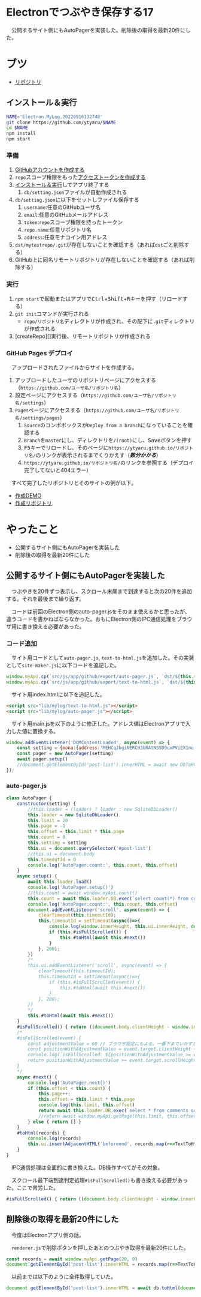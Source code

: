 # Electronでつぶやき保存する17

　公開するサイト側にもAutoPagerを実装した。削除後の取得を最新20件にした。

<!-- more -->

# ブツ

* [リポジトリ][]

[リポジトリ]:https://github.com/ytyaru/Electron.MyLog.20220916132748

## インストール＆実行

```sh
NAME='Electron.MyLog.20220916132748'
git clone https://github.com/ytyaru/$NAME
cd $NAME
npm install
npm start
```

### 準備

1. [GitHubアカウントを作成する](https://github.com/join)
1. `repo`スコープ権限をもった[アクセストークンを作成する](https://github.com/settings/tokens)
1. [インストール＆実行](#install_run)してアプリ終了する
	1. `db/setting.json`ファイルが自動作成される
1. `db/setting.json`に以下をセットしファイル保存する
	1. `username`:任意のGitHubユーザ名
	1. `email`:任意のGitHubメールアドレス
	1. `token`:`repo`スコープ権限を持ったトークン
	1. `repo.name`:任意リポジトリ名
	1. `address`:任意モナコイン用アドレス
1. `dst/mytestrepo/.git`が存在しないことを確認する（あれば`dst`ごと削除する）
1. GitHub上に同名リモートリポジトリが存在しないことを確認する（あれば削除する）

### 実行

1. `npm start`で起動またはアプリで<kbd>Ctrl</kbd>+<kbd>Shift</kbd>+<kbd>R</kbd>キーを押す（リロードする）
1. `git init`コマンドが実行される
	* `repo/リポジトリ名`ディレクトリが作成され、その配下に`.git`ディレクトリが作成される
1. [createRepo][]実行後、リモートリポジトリが作成される

### GitHub Pages デプロイ

　アップロードされたファイルからサイトを作成する。

1. アップロードしたユーザのリポジトリページにアクセスする（`https://github.com/ユーザ名/リポジトリ名`）
1. 設定ページにアクセスする（`https://github.com/ユーザ名/リポジトリ名/settings`）
1. `Pages`ページにアクセスする（`https://github.com/ユーザ名/リポジトリ名/settings/pages`）
    1. `Source`のコンボボックスが`Deploy from a branch`になっていることを確認する
    1. `Branch`を`master`にし、ディレクトリを`/(root)`にし、<kbd>Save</kbd>ボタンを押す
    1. <kbd>F5</kbd>キーでリロードし、そのページに`https://ytyaru.github.io/リポジトリ名/`のリンクが表示されるまでくりかえす（***数分かかる***）
    1. `https://ytyaru.github.io/リポジトリ名/`のリンクを参照する（デプロイ完了してないと404エラー）

　すべて完了したリポジトリとそのサイトの例が以下。

* [作成DEMO][]
* [作成リポジトリ][]

[作成DEMO]:https://ytyaru.github.io/Electron.MyLog.20220908121018.Site/	
[作成リポジトリ]:https://github.com/ytyaru/Electron.MyLog.20220908121018.Site

# やったこと

* 公開するサイト側にもAutoPagerを実装した
* 削除後の取得を最新20件にした

## 公開するサイト側にもAutoPagerを実装した

　つぶやきを20件ずつ表示し、スクロール末尾まで到達すると次の20件を追加する。それを最後まで繰り返す。

　コードは前回のElectron側のauto-pager.jsをそのまま使えるかと思ったが、違うコードを書かねばならなかった。おもにElectron側のIPC通信処理をブラウザ用に書き換える必要があった。

### コード追加

　サイト用コードとして`auto-pager.js`, `text-to-html.js`を追加した。その実装として`site-maker.js`に以下コードを追記した。

```javascript
window.myApi.cp(`src/js/app/github/export/auto-pager.js`, `dst/${this.setting.github.repo.name}/lib/mylog/auto-pager.js`, {'recursive':true, 'preserveTimestamps':true}),
window.myApi.cp(`src/js/app/github/export/text-to-html.js`, `dst/${this.setting.github.repo.name}/lib/mylog/text-to-html.js`, {'recursive':true, 'preserveTimestamps':true}),
```

　サイト用index.htmlに以下を追記した。

```html
<script src="lib/mylog/text-to-html.js"></script>
<script src="lib/mylog/auto-pager.js"></script>
```

　サイト用main.jsを以下のように修正した。アドレス値はElectronアプリで入力した値に置換する。

```javascript
window.addEventListener('DOMContentLoaded', async(event) => {
    const setting = {mona:{address:'MEHCqJbgiNERCH3bRAtNSSD9uxPViEX1nu'}}
    const pager = new AutoPager(setting)
    await pager.setup() 
    //document.getElementById('post-list').innerHTML = await new DbToHtml().toHtml()
});
```

### auto-pager.js

```javascript
class AutoPager {
    constructor(setting) {
        //this.loader = (loader) ? loader : new SqliteDbLoader()
        this.loader = new SqliteDbLoader()
        this.limit = 20
        this.page = -1
        this.offset = this.limit * this.page
        this.count = 0
        this.setting = setting
        this.ui = document.querySelector('#post-list')
        //this.ui = document.body
        this.timeoutId = 0
        console.log('AutoPager.count:', this.count, this.offset)
    }
    async setup() {
        await this.loader.load()
        console.log('AutoPager.setup()')
        //this.count = await window.myApi.count()
        this.count = await this.loader.DB.exec(`select count(*) from comments;`)[0].values[0][0]
        console.log('AutoPager.count:', this.count, this.offset)
        document.addEventListener('scroll', async(event) => {
            clearTimeout(this.timeoutId);
            this.timeoutId = setTimeout(async()=>{
                console.log(window.innerHeight, this.ui.innerHeight, document.body.scrollTop)
                if (this.#isFullScrolled()) {
                    this.#toHtml(await this.#next())
                }
            }, 200);
        })
        /*
        this.ui.addEventListener('scroll', async(event) => {
            clearTimeout(this.timeoutId);
            this.timeoutId = setTimeout(async()=>{
                if (this.#isFullScrolled(event)) {
                    this.#toHtml(await this.#next())
                }
            }, 200);
        })
        */
        this.#toHtml(await this.#next())
    }
    #isFullScrolled() { return ((document.body.clientHeight - window.innerHeight - 60) <= window.pageYOffset) }
    /*
    #isFullScrolled(event) {
        const adjustmentValue = 60 // ブラウザ設定にもよる。一番下までいかずとも許容する
        const positionWithAdjustmentValue = event.target.clientHeight + event.target.scrollTop + adjustmentValue
        console.log(`isFullScrolled: ${positionWithAdjustmentValue >= event.target.scrollHeight}`)
        return positionWithAdjustmentValue >= event.target.scrollHeight
    }
    */
    async #next() {
        console.log('AutoPager.next()')
        if (this.offset < this.count) {
            this.page++;
            this.offset = this.limit * this.page
            console.log(this.limit, this.offset)
            return await this.loader.DB.exec(`select * from comments order by created desc limit ${this.limit} offset ${this.offset};`)[0].values
            //return await window.myApi.getPage(this.limit, this.offset)
        } else { return [] }
    }
    #toHtml(records) {
        console.log(records)
        this.ui.insertAdjacentHTML('beforeend', records.map(r=>TextToHtml.toHtml(r[0], r[1], r[2], this.setting.mona.address)).join(''))
    }
}
```

　IPC通信処理は全面的に書き換えた。DB操作すべてがその対象。

　スクロール最下端到達判定処理`#isFullScrolled()`も書き換える必要があった。ここで苦労した。

```javascript
#isFullScrolled() { return ((document.body.clientHeight - window.innerHeight - 60) <= window.pageYOffset) }
```

## 削除後の取得を最新20件にした

　今度はElectronアプリ側の話。

　`renderer.js`で削除ボタンを押したあとのつぶやき取得を最新20件にした。

```javascript
const records = await window.myApi.getPage(20, 0)
document.getElementById('post-list').innerHTML = records.map(r=>TextToHtml.toHtml(r[0], r[1], r[2], document.getElementById('address').value)).join('')
```

　以前までは以下のように全件取得していた。

```javascript
document.getElementById('post-list').innerHTML = await db.toHtml(document.getElementById('address').value)
```

